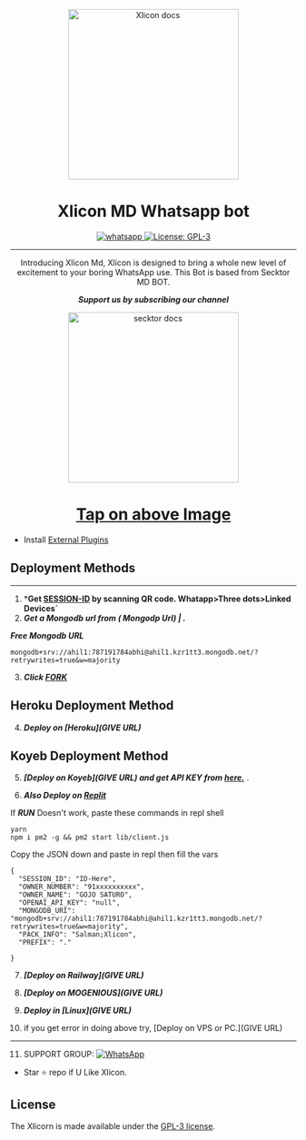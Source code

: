    <p align="center"
   <a
   href="https://github.com/salmanytofficial/XLICON-MD">
<img alt="Xlicon docs" height="300" src="https://telegra.ph/file/8f6f537cc4103b48f3783.jpg">
 <h1 align="center">Xlicon MD Whatsapp bot</h1>
  </a>
</p>
   
<p align="center"> 
 
  <a aria-label="Join our chats" href="https://www.youtube.com/@infinite9452" target="_blank">
   
<img alt="whatsapp" src="https://img.shields.io/badge/Join Group-25D366?style=for-the-badge&logo=whatsapp&logoColor=white" />

  </a>
 
  <a aria-label="Xlicon  is free to use" href="https://github.com/salmanytofficial/XLICON-MD/blob/main/LICENCE" target="_blank">
    <img alt="License: GPL-3" src="https://badges.frapsoft.com/os/gpl/gpl.png?v=103)](https://opensource.org/licenses/GPL-3.0/" target="_blank" />
  </a>
</p>

 
---


  <p align="center"> Introducing Xlicon Md, Xlicon is designed to bring a whole new level of excitement to your boring WhatsApp use. This Bot is based from Secktor MD BOT. </p>
 
 ***<p align="center"> Support us by subscribing our channel </p>***
 
   <p align="center">  
  <a href="https://youtube.com/@s4salmanyt">
    <img alt="secktor docs" height="300" src="https://t3.ftcdn.net/jpg/03/00/38/90/360_F_300389025_b5hgHpjDprTySl8loTqJRMipySb1rO0I.jpg">
    <h1 align="center">Tap on above Image</h1>
  </a>
</p>
 
 
- Install [External Plugins](https://github.com/SamPandey001/Secktor-Plugins)
## Deployment Methods
---
1. ***Get [SESSION-ID](LINK) by scanning QR code. Whatapp>Three dots>Linked Devices`**
2.  ***Get a Mongodb url from ( Mongodp Url) | .***


***Free Mongodb URL***
```
mongodb+srv://ahil1:787191784abhi@ahil1.kzr1tt3.mongodb.net/?retrywrites=true&w=majority
```
3.  ***Click [FORK](https://github.com/salmanytofficial/XLICON-MD/fork)***
## Heroku Deployment Method
4.  ***Deploy on [Heroku](GIVE URL)***
## Koyeb Deployment Method
5. ***[Deploy on Koyeb](GIVE URL) and get API KEY from [here.](https://app.koyeb.com/settings/api)*** .

6. ***Also Deploy on [Replit]( URL)***

If ***RUN*** Doesn't work, paste these commands in repl shell

```
yarn
npm i pm2 -g && pm2 start lib/client.js
```
Copy the JSON down and paste in repl then fill the vars

```
{
  "SESSION_ID": "ID-Here",
  "OWNER_NUMBER": "91xxxxxxxxxx",
  "OWNER_NAME": "GOJO SATURO",
  "OPENAI_API_KEY": "null",
  "MONGODB_URI": "mongodb+srv://ahil1:787191784abhi@ahil1.kzr1tt3.mongodb.net/?retrywrites=true&w=majority",
  "PACK_INFO": "Salman;Xlicon",
  "PREFIX": "."
   
}
```

7.  ***[Deploy on Railway](GIVE URL)***

8. ***[Deploy on MOGENIOUS](GIVE URL)***
  
9. ***Deploy in [Linux](GIVE URL)***

10. if you get error in doing above try, [Deploy on VPS or PC.](GIVE URL)
---

11. SUPPORT GROUP: <a href="https://chat.whatsapp.com/GqLQLnl0tHr2ZHV4UcEl5g"><img alt="WhatsApp" src="https://camo.githubusercontent.com/2157131829ac512183ee8f8b6c6f803688a4cc66a2e686602844e80478401a7c/68747470733a2f2f696d672e736869656c64732e696f2f62616467652f4a6f696e2047726f75702d3235443336363f7374796c653d666f722d7468652d6261646765266c6f676f3d7768617473617070266c6f676f436f6c6f723d7768697465"/></a>

- Star ⭐ repo if U Like Xlicon.

## License

The Xlicorn is made available under the [GPL-3 license](https://github.com/salmanytofficial/XLICORN-MD/blob/main/LICENCE). 
